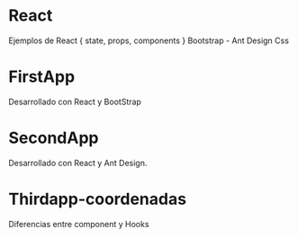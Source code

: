 # React
Ejemplos de React  { state, props, components } Bootstrap - Ant Design Css


# FirstApp
Desarrollado con React y BootStrap 

# SecondApp
Desarrollado con React y Ant Design. 


# Thirdapp-coordenadas
Diferencias entre component y Hooks 
